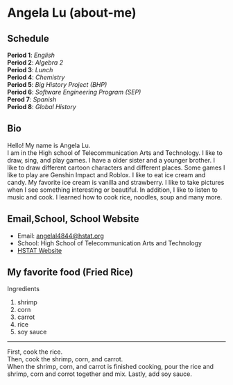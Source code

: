# Angela Lu (about-me)

## Schedule 
 **Period 1**: _English_  
 **Period 2**: _Algebra 2_  
 **Period 3**: _Lunch_   
 **Period 4**: _Chemistry_   
 **Period 5**: _Big History Project (BHP)_  
 **Period 6**: _Software Engineering Program (SEP)_  
 **Perod 7**: _Spanish_   
 **Period 8**: _Global History_   
## Bio 
Hello! My name is Angela Lu.  
I am in the High school of Telecommunication Arts and Technology. I like to draw, sing, and play games. I have a older sister and a younger brother. I like to draw different cartoon characters and different places. Some games I like to play are Genshin Impact and Roblox. I like to eat ice cream 
and candy. My favorite ice cream is vanilla and strawberry. I like to take pictures when I see something interesting or beautiful.
In addition, I like to listen to music and cook. I learned how to cook rice, noodles, soup and many more. 

## Email,School, School Website 
* Email: angelal4844@hstat.org
* School: High School of Telecommunication Arts and Technology
* [HSTAT Website](http://hstat.org/)

## My favorite food (Fried Rice)
Ingredients 
1. shrimp
2. corn
3. carrot 
4. rice
5. soy sauce 

---

First, cook the rice.  
Then, cook the shrimp, corn, and carrot.   
When the shrimp, corn, and carrot is finished cooking, 
pour the rice and shrimp, corn and corrot together and mix.   Lastly, add soy sauce. 
